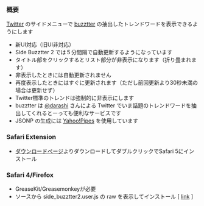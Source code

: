 ### 概要

[Twitter] のサイドメニューで [buzztter] の抽出したトレンドワードを表示できるようにします

* 新UI対応（旧UI非対応）
* Side Buzztter 2 では５分間隔で自動更新するようになっています
* タイトル部をクリックするとリスト部分が非表示になります（折り畳まれます）
* 非表示したときには自動更新されません
* 再度表示したときにはすぐに更新されます（ただし前回更新より30秒未満の場合は更新せず）
* Twitter標準のトレンドは強制的に非表示にします
* buzztter は  [@darashi] さんによる Twitter でいま話題のトレンドワードを抽出してくれるとーっても便利なサービスです
* JSONP の生成には [Yahoo!Pipes] を使用しています

[Twitter]: http://twitter.com/
[buzztter]: http://buzztter.com/ja
[@darashi]: http://twitter.com/darashi
[Yahoo!Pipes]: http://pipes.yahoo.com/pipes/

### Safari Extension

* [ダウンロードページ]よりダウンロードしてダブルクリックでSafari 5にインストール

[ダウンロードページ]: http://github.com/gnue/Side-Buzztter-2/downloads

### Safari 4/Firefox

* GreaseKit/Greasemonkeyが必要
* ソースから side_buzztter2.user.js の raw を表示してインストール [ [link][side_buzztter2.user.js] ]

[side_buzztter2.user.js]: http://github.com/gnue/Side-Buzztter-2/raw/master/Side%20Buzztter%202.safariextension/side_buzztter2.user.js
